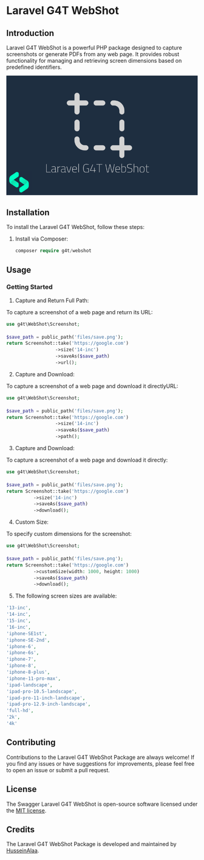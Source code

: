 # Laravel G4T WebShot 

## Introduction

Laravel G4T WebShot is a powerful PHP package designed to capture screenshots or generate PDFs from any web page.
It provides robust functionality for managing and retrieving screen dimensions based on predefined identifiers.

![Laravel G4T WebShot](https://github.com/hussein4alaa/laravel-g4t-webshot/blob/master/banner.png)

## Installation

To install the Laravel G4T WebShot, follow these steps:

1. Install via Composer:

   ```php
   composer require g4t/webshot
   ```

## Usage

### Getting Started

1. Capture and Return Full Path:

To capture a screenshot of a web page and return its URL:

```php
use g4t\WebShot\Screenshot;

$save_path = public_path('files/save.png');
return Screenshot::take('https://google.com')
                  ->size('14-inc')
                  ->saveAs($save_path)
                  ->url();
```


2. Capture and Download:

To capture a screenshot of a web page and download it directlyURL:
```php
use g4t\WebShot\Screenshot;

$save_path = public_path('files/save.png');
return Screenshot::take('https://google.com')
                  ->size('14-inc')
                  ->saveAs($save_path)
                  ->path();
```


3. Capture and Download:

To capture a screenshot of a web page and download it directly:
```php
use g4t\WebShot\Screenshot;

$save_path = public_path('files/save.png');
return Screenshot::take('https://google.com')
          ->size('14-inc')
          ->saveAs($save_path)
          ->download();

```



4. Custom Size:

To specify custom dimensions for the screenshot:
```php
use g4t\WebShot\Screenshot;

$save_path = public_path('files/save.png');
return Screenshot::take('https://google.com')
          ->customSize(width: 1000, height: 1000)
          ->saveAs($save_path)
          ->download();

```


5. The following screen sizes are available:
```php
'13-inc',
'14-inc',
'15-inc',
'16-inc',
'iphone-SE1st',
'iphone-SE-2nd',
'iphone-6',
'iphone-6s',
'iphone-7',
'iphone-8',
'iphone-8-plus',
'iphone-11-pro-max',
'ipad-landscape',
'ipad-pro-10.5-landscape',
'ipad-pro-11-inch-landscape',
'ipad-pro-12.9-inch-landscape',
'full-hd',
'2k',
'4k'
```

## Contributing

Contributions to the Laravel G4T WebShot Package are always welcome! If you find any issues or have suggestions for improvements, please feel free to open an issue or submit a pull request.


## License

The Swagger Laravel G4T WebShot is open-source software licensed under the [MIT license](LICENSE.md).

## Credits

The Laravel G4T WebShot Package is developed and maintained by [HusseinAlaa](https://www.linkedin.com/in/hussein4alaa/).
